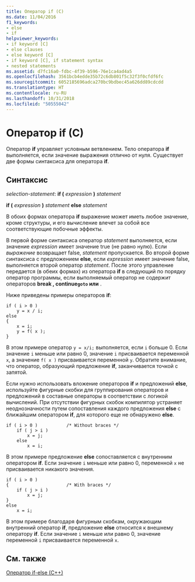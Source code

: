 ```yaml
---
title: Оператор if (C)
ms.date: 11/04/2016
f1_keywords:
- else
- if
helpviewer_keywords:
- if keyword [C]
- else clauses
- else keyword [C]
- if keyword [C], if statement syntax
- nested statements
ms.assetid: d7fc16a0-fdbc-4f39-b596-76e1ca4ad4a5
ms.openlocfilehash: 3561bcb4edde35b72c6db801f5c32f3f0cfdf6fc
ms.sourcegitcommit: 6052185696adca270bc9bdbec45a626dd89cdcdd
ms.translationtype: HT
ms.contentlocale: ru-RU
ms.lasthandoff: 10/31/2018
ms.locfileid: "50555042"
---
```

# <a name="if-statement-c"></a>Оператор if (C)

Оператор **if** управляет условным ветвлением. Тело оператора **if** выполняется, если значение выражения отлично от нуля. Существует две формы синтаксиса для оператора **if**.

## <a name="syntax"></a>Синтаксис

*selection-statement*: **if (** *expression* **)** *statement*

**if (**  *expression*  **)**  *statement*  **else**  *statement*

В обоих формах оператора **if** выражение может иметь любое значение, кроме структуры, и его вычисление влечет за собой все соответствующие побочные эффекты.

В первой форме синтаксиса оператор *statement* выполняется, если значение *expression* имеет значение true (не равно нулю). Если *выражение* возвращает false, *statement* пропускается. Во второй форме синтаксиса c предложением **else**, если *expression* имеет значение false, выполняется второй оператор *statement*. После этого управление передается (в обеих формах) из оператора **if** в следующий по порядку оператор программы, если выполняемый оператор не содержит операторов **break **,** continue`goto` или** .

Ниже приведены примеры операторов **if**:

```
if ( i > 0 )
    y = x / i;
else
{
    x = i;
    y = f( x );
}
```

В этом примере оператор `y = x/i;` выполняется, если `i` больше 0. Если значение `i` меньше или равно 0, значение `i` присваивается переменной `x`, а значение `f( x )` присваивается переменной `y`. Обратите внимание, что оператор, образующий предложение **if**, заканчивается точкой с запятой.

Если нужно использовать вложение операторов **if** и предложений **else**, используйте фигурные скобки для группирования операторов и предложений в составные операторы в соответствии с логикой вычислений. При отсутствии фигурных скобок компилятор устраняет неоднозначности путем сопоставления каждого предложения **else** с ближайшим оператором **if**, для которого еще не обнаружено **else**.

```
if ( i > 0 )           /* Without braces */
    if ( j > i )
        x = j;
    else
        x = i;
```

В этом примере предложение **else** сопоставляется с внутренним оператором **if**. Если значение `i` меньше или равно 0, переменной `x` не присваивается никакого значения.

```
if ( i > 0 )
{                      /* With braces */
    if ( j > i )
        x = j;
}
else
    x = i;
```

В этом примере благодаря фигурным скобкам, окружающим внутренний оператор **if**, предложение **else** относится к внешнему оператору **if**. Если значение `i` меньше или равно 0, значение переменной `i` присваивается переменной `x`.

## <a name="see-also"></a>См. также

[Оператор if-else (C++)](../cpp/if-else-statement-cpp.md)